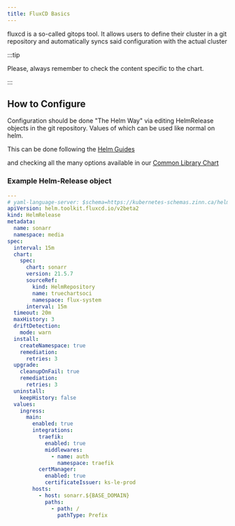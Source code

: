 ```yaml
---
title: FluxCD Basics
---
```


fluxcd is a so-called gitops tool.
It allows users to define their cluster in a git repository and automatically syncs said configuration with the actual cluster

:::tip

Please, always remember to check the content specific to the chart.

:::

## How to Configure

Configuration should be done "The Helm Way" via editing HelmRelease objects in the git repository.
Values of which can be used like normal on helm.

This can be done following the [Helm Guides](/general/)

and checking all the many options available in our [Common Library Chart](/common/)

### Example Helm-Release object

```yaml
---
# yaml-language-server: $schema=https://kubernetes-schemas.zinn.ca/helm.toolkit.fluxcd.io/helmrelease_v2beta1.json
apiVersion: helm.toolkit.fluxcd.io/v2beta2
kind: HelmRelease
metadata:
  name: sonarr
  namespace: media
spec:
  interval: 15m
  chart:
    spec:
      chart: sonarr
      version: 21.5.7
      sourceRef:
        kind: HelmRepository
        name: truechartsoci
        namespace: flux-system
      interval: 15m
  timeout: 20m
  maxHistory: 3
  driftDetection:
    mode: warn
  install:
    createNamespace: true
    remediation:
      retries: 3
  upgrade:
    cleanupOnFail: true
    remediation:
      retries: 3
  uninstall:
    keepHistory: false
  values:
    ingress:
      main:
        enabled: true
        integrations:
          traefik:
            enabled: true
            middlewares:
              - name: auth
                namespace: traefik
          certManager:
            enabled: true
            certificateIssuer: ks-le-prod
        hosts:
          - host: sonarr.${BASE_DOMAIN}
            paths:
              - path: /
                pathType: Prefix
```

